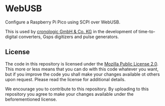 # WebUSB

Configure a Raspberry Pi Pico using SCPI over WebUSB.

This is used by [cronologic GmbH & Co. KG](www.cronologic.de) in the development of time-to-digital converters, Gsps digitizers and pulse generators.

## License

The code in this repository is licensed under the [Mozilla Public License 2.0](LICENSE). This more or less means that you can do with this code whatever you want, but if you improve the code you shall make your changes available ot others upon request. Please read the license for additional details.

We encourage you to contribute to this repository. By uploading to this repository you agree to make your changes available under the beforementioned license.
